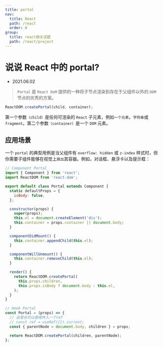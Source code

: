 ```yaml
---
title: portal
nav:
  title: React
  path: /react
  order: 0
group:
  title: react相关试题
  path: /react/project
---
```


# 说说 React 中的 portal?

- 2021.06.02

> `Portal` 是 `React DoM` 提供的一种将子节点渲染到存在于父组件以外的 `DOM` 节点的优秀的方案。

```js
ReactDOM.createPortal(child, container);
```

第一个参数`（child）`是任何可渲染的 `React` 子元素，例如`一个元素`，`字符串`或 `fragment`。第二个参数`（container）`是一个 `DOM` 元素。

## 应用场景

一个 `portal` 的典型用例是当父组件有 `overflow: hidden` 或 `z-index` 样式时，但你需要子组件能够在视觉上`跳出`其容器。例如，对话框、悬浮卡以及提示框：

```js
// Component Portal
import { Component } from 'react';
import ReactDOM from 'react-dom';

export default class Portal extends Component {
  static defaultProps = {
    isBody: false,
  };

  constructor(props) {
    super(props);
    this.el = document.createElement('div');
    this.container = props.container || document.body;
  }

  componentDidMount() {
    this.container.appendChild(this.el);
  }

  componentWillUnmount() {
    this.container.removeChild(this.el);
  }

  render() {
    return ReactDOM.createPortal(
      this.props.children,
      this.props.isBody ? document.body : this.el,
    );
  }
}

// Hook Portal
const Portal = (props) => {
  // 这里也可以使用传入一个ref
  // const ref = useRef({}).current;
  const { parentNode = document.body, children } = props;

  return ReactDOM.createPortal(children, parentNode);
};
```
